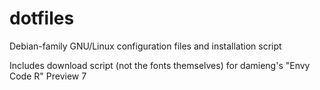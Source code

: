 dotfiles
========

Debian-family GNU/Linux configuration files and installation script

Includes download script (not the fonts themselves) for 
damieng's "Envy Code R" Preview 7
